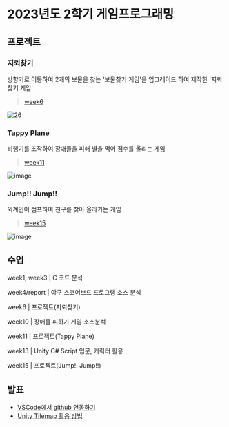 # 2023년도 2학기 게임프로그래밍

## 프로젝트
### 지뢰찾기


방향키로 이동하여 2개의 보물을 찾는 '보물찾기 게임'을 업그레이드 하여 제작한 '지뢰 찾기 게임'

> [week6](https://github.com/min-young417/GameP/tree/main/week6)

![26](https://github.com/min-young417/GameP/assets/122364547/c4ecbbda-de15-49c8-b520-90917eb492d3)


### Tappy Plane


비행기를 조작하여 장애물을 피해 별을 먹어 점수를 올리는 게임

> [week11](https://github.com/min-young417/GameP/tree/main/week11)


![image](https://github.com/min-young417/GameP/assets/122364547/a2fb72f1-57be-4e05-a396-c54bf75d2fb8)

### Jump!! Jump!!


외계인이 점프하여 친구를 찾아 올라가는 게임

> [week15](https://github.com/min-young417/GameP/tree/main/week15)


![image](https://github.com/min-young417/GameP/assets/122364547/1dddc61f-1e61-449c-bf8d-e5a39100db70)


## 수업
week1, week3 | C 코드 분석


week4/report  | 야구 스코어보드 프로그램 소스 분석 


week6  | 프로젝트(지뢰찾기) 


week10 | 장애물 피하기 게임 소스분석


week11 | 프로젝트(Tappy Plane)


week13 | Unity C# Script 입문, 캐릭터 활용


week15 | 프로젝트(Jump!! Jump!!)

## 발표
- [VSCode에서 github 연동하기](https://github.com/min-young417/GameP/tree/main/%EB%B0%9C%ED%91%9C_VSCode%EC%97%90%EC%84%9CGitHub%EC%97%B0%EB%8F%99)
- [Unity Tilemap 활용 방법](https://github.com/min-young417/GameP/tree/main/%EB%B0%9C%ED%91%9C_UnityTilemap)
